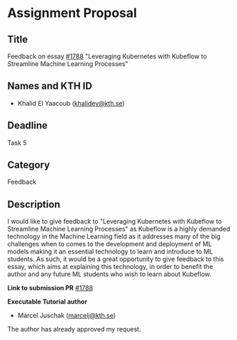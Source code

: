 # Assignment Proposal

## Title

Feedback on essay [#1788](https://github.com/KTH/devops-course/pull/1788) "Leveraging Kubernetes with Kubeflow to Streamline Machine Learning Processes"

## Names and KTH ID

- Khalid El Yaacoub (khalidey@kth.se)

## Deadline

Task 5

## Category

Feedback

## Description

I would like to give feedback to "Leveraging Kubernetes with Kubeflow to Streamline Machine Learning Processes" as Kubeflow is a highly demanded technology in the Machine Learning field as it addresses many of the big challenges when to comes to the development and deployment of ML models making it an essential technology to learn and introduce to ML students. As such, it would be a great opportunity to give feedback to this essay, which aims at explaining this technology, in order to benefit the author and any future ML students who wish to learn about Kubeflow.

**Link to submission PR** [#1788](https://github.com/KTH/devops-course/pull/1788)

**Executable Tutorial author** 
- Marcel Juschak (marcelj@kth.se)

The author has already approved my request.
